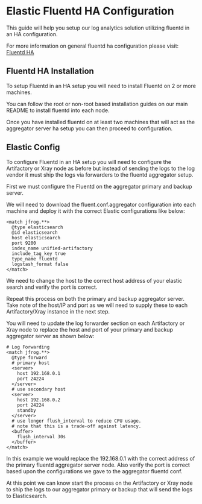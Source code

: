 # Elastic Fluentd HA Configuration

This guide will help you setup our log analytics solution utilizing fluentd in an HA configuration.

For more information on general fluentd ha configuration please visit: [Fluentd HA](https://docs.fluentd.org/deployment/high-availability)

## Fluentd HA Installation

To setup Fluentd in an HA setup you will need to install Fluentd on 2 or more machines.

You can follow the root or non-root based installation guides on our main README to install fluentd into each node.

Once you have installed fluentd on at least two machines that will act as the aggregator server ha setup you can then proceed to configuration.

## Elastic Config

To configure Fluentd in an HA setup you will need to configure the Artifactory or Xray node as before but instead of sending the logs to the log vendor it must ship the logs via forwarders to the fluentd aggregator setup.

First we must configure the Fluentd on the aggregator primary and backup server.

We will need to download the fluent.conf.aggregator configuration into each machine and deploy it with the correct Elastic configurations like below:

``` 
<match jfrog.**>
  @type elasticsearch
  @id elasticsearch
  host elasticsearch
  port 9200
  index_name unified-artifactory
  include_tag_key true
  type_name fluentd
  logstash_format false
</match>
```

We need to change the host to the correct host address of your elastic search and verify the port is correct.

Repeat this process on both the primary and backup aggregator server. Take note of the host/IP and port as we will need to supply these to each Artifactory/Xray instance in the next step.

You will need to update the log forwarder section on each Artifactory or Xray node to replace the host and port of your primary and backup aggregator server as shown below:

```
# Log Forwarding
<match jfrog.**>
  @type forward
  # primary host
  <server>
    host 192.168.0.1
    port 24224
  </server>
  # use secondary host
  <server>
    host 192.168.0.2
    port 24224
    standby
  </server>
  # use longer flush_interval to reduce CPU usage.
  # note that this is a trade-off against latency.
  <buffer>
    flush_interval 30s
  </buffer>
</match>
```

In this example we would replace the 192.168.0.1 with the correct address of the primary fluentd aggregator server node. Also verify the port is correct based upon the configurations we gave to the aggregator fluentd conf.

At this point we can know start the process on the Artifactory or Xray node to ship the logs to our aggregator primary or backup that will send the logs to Elasticsearch.